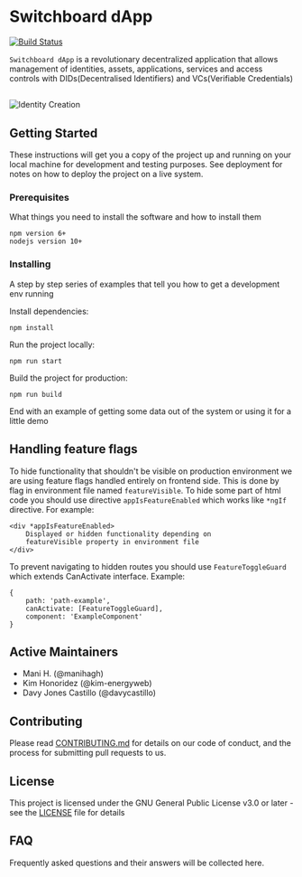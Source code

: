 # Switchboard dApp
[![Build Status](https://travis-ci.com/energywebfoundation/switchboard-dapp.svg?token=vNERWfuroqqJygVa7Km9&branch=develop)](https://travis-ci.com/energywebfoundation/switchboard-dapp)


`Switchboard dApp` is a revolutionary decentralized application that allows management of identities, assets, applications, services and access controls with DIDs(Decentralised Identifiers) and VCs(Verifiable Credentials)

##


![Identity Creation](screenshots/switchboard.png)


## Getting Started

These instructions will get you a copy of the project up and running on your local machine for development and testing purposes. See deployment for notes on how to deploy the project on a live system.

### Prerequisites

What things you need to install the software and how to install them

```
npm version 6+
nodejs version 10+
```

### Installing

A step by step series of examples that tell you how to get a development env running

Install dependencies:
```
npm install
```

Run the project locally:
```
npm run start
```

Build the project for production:
```
npm run build
```


End with an example of getting some data out of the system or using it for a little demo

## Handling feature flags

To hide functionality that shouldn't be visible on production environment we are using feature flags handled entirely on
frontend side. This is done by flag in environment file named `featureVisible`.
To hide some part of html code you should use directive `appIsFeatureEnabled` which works like `*ngIf` directive.
For example:
```angular2html
<div *appIsFeatureEnabled>
    Displayed or hidden functionality depending on 
    featureVisible property in environment file
</div>
```
To prevent navigating to hidden routes you should use `FeatureToggleGuard` which extends CanActivate interface.
Example:
```angular2html
{
    path: 'path-example', 
    canActivate: [FeatureToggleGuard], 
    component: 'ExampleComponent'
}
```

## Active Maintainers
- Mani H. (@manihagh)
- Kim Honoridez (@kim-energyweb)
- Davy Jones Castillo (@davycastillo)

## Contributing

Please read [CONTRIBUTING.md](https://gist.github.com/PurpleBooth/b24679402957c63ec426) for details on our code of conduct, and the process for submitting pull requests to us.

## License

This project is licensed under the GNU General Public License v3.0 or later - see the [LICENSE](LICENSE) file for details

## FAQ

Frequently asked questions and their answers will be collected here.
